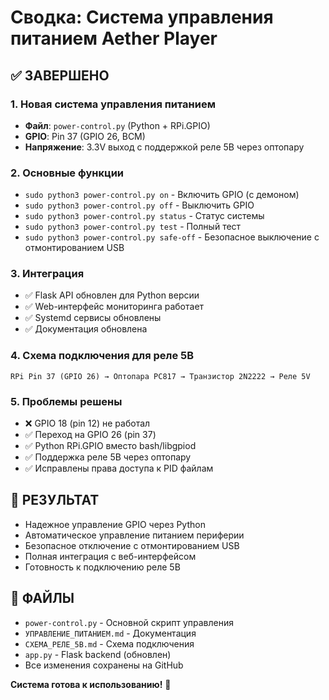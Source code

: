 # Сводка: Система управления питанием Aether Player

## ✅ ЗАВЕРШЕНО

### 1. Новая система управления питанием
- **Файл**: `power-control.py` (Python + RPi.GPIO)
- **GPIO**: Pin 37 (GPIO 26, BCM)
- **Напряжение**: 3.3V выход с поддержкой реле 5В через оптопару

### 2. Основные функции
- `sudo python3 power-control.py on` - Включить GPIO (с демоном)
- `sudo python3 power-control.py off` - Выключить GPIO
- `sudo python3 power-control.py status` - Статус системы
- `sudo python3 power-control.py test` - Полный тест
- `sudo python3 power-control.py safe-off` - Безопасное выключение с отмонтированием USB

### 3. Интеграция
- ✅ Flask API обновлен для Python версии
- ✅ Web-интерфейс мониторинга работает
- ✅ Systemd сервисы обновлены
- ✅ Документация обновлена

### 4. Схема подключения для реле 5В
```
RPi Pin 37 (GPIO 26) → Оптопара PC817 → Транзистор 2N2222 → Реле 5V
```

### 5. Проблемы решены
- ❌ GPIO 18 (pin 12) не работал
- ✅ Переход на GPIO 26 (pin 37) 
- ✅ Python RPi.GPIO вместо bash/libgpiod
- ✅ Поддержка реле 5В через оптопару
- ✅ Исправлены права доступа к PID файлам

## 🎯 РЕЗУЛЬТАТ
- Надежное управление GPIO через Python
- Автоматическое управление питанием периферии
- Безопасное отключение с отмонтированием USB
- Полная интеграция с веб-интерфейсом
- Готовность к подключению реле 5В

## 📁 ФАЙЛЫ
- `power-control.py` - Основной скрипт управления
- `УПРАВЛЕНИЕ_ПИТАНИЕМ.md` - Документация
- `СХЕМА_РЕЛЕ_5В.md` - Схема подключения
- `app.py` - Flask backend (обновлен)
- Все изменения сохранены на GitHub

**Система готова к использованию!** 🚀
